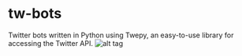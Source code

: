 # tw-bots
Twitter bots written in Python using Twepy, an easy-to-use library for accessing the Twitter API.
![alt tag](https://raw.githubusercontent.com/guillermo-maquieira/tw-bots/blob/master/bttf140.png)


